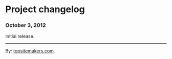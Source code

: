 # Project changelog

### October 3, 2012

Initial release.

<hr>

By: [topsitemakers.com](http://www.topsitemakers.com).
